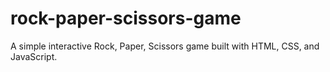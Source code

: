 # rock-paper-scissors-game
A simple interactive Rock, Paper, Scissors game built with HTML, CSS, and JavaScript.
